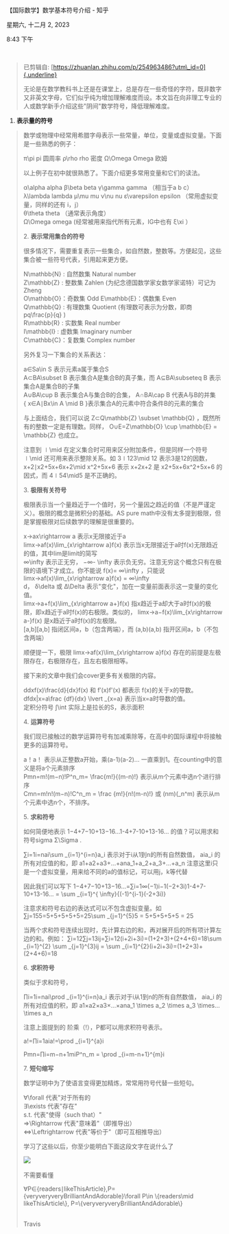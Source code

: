 【国际数学】数学基本符号介绍 - 知乎

星期六, 十二月 2, 2023

8:43 下午

 

> 已剪辑自: [https://zhuanlan.zhihu.com/p/254963486?utm\_id=0]{.underline}
>
> 无论是在数学教科书上还是在课堂上，总是存在一些奇怪的字符，既非数字又非英文字母，它们似乎纯为增加理解难度而设。本文旨在向非理工专业的人或数学新手介绍这些"阴间"数学符号，降低理解难度。

1.  **表示量的符号**

> 数学或物理中经常用希腊字母表示一些常量，单位，变量或虚拟变量。下面是一些熟悉的例子：
>
> π\\pi pi 圆周率 ρ\\rho rho 密度 Ω\\Omega Omega 欧姆
>
> 以上例子在初中就很熟悉了。下面介绍更多常用变量和它们的读法。
>
> α\\alpha alpha β\\beta beta γ\\gamma gamma （相当于a b c）\
> λ\\lambda lambda μ\\mu mu ν\\nu nu ε\\varepsilon epsilon （常用虚拟变量，同样的还有 i，j）\
> θ\\theta theta （通常表示角度）\
> Ω\\Omega omega (经常被用来指代所有元素，IG中也有 ξ\\xi ）
>
> 2\. **表示常用集合的符号**
>
> 很多情况下，需要重复表示一些集合，如自然数，整数等。方便起见，这些集合被一些符号代表，引用起来更方便。
>
> N\\mathbb{N} : 自然数集 Natural number\
> Z\\mathbb{Z} : 整数集 Zahlen (为纪念德国数学家女数学家诺特）可记为Zheng\
> O\\mathbb{O}：奇数集 Odd E\\mathbb{E}：偶数集 Even\
> Q\\mathbb{Q} : 有理数集 Quotient (有理数可表示为分数，即商 pq\\frac{p}{q} )\
> R\\mathbb{R} : 实数集 Real number\
> I\\mathbb{I} : 虚数集 Imaginary number\
> C\\mathbb{C}：复数集 Complex number
>
> 另外复习一下集合的关系表达：
>
> a∈Sa\\in S 表示元素a属于集合S\
> A⊂BA\\subset B 表示集合A是集合B的真子集，而 A⊆BA\\subseteq B 表示集合A是集合B的子集\
> A∪BA\\cup B 表示集合A与集合B的合集， A∩BA\\cap B 代表A与B的并集\
> { x∈A∣Bx\\in A \\mid B }表示集合A的元素中符合条件B的元素的集合
>
> 与上面结合，我们可以说 Z⊂Q\\mathbb{Z} \\subset \\mathbb{Q} ，既然所有的整数一定是有理数。同样， O∪E=Z\\mathbb{O} \\cup \\mathbb{E} = \\mathbb{Z} 也成立。
>
> 注意到 ∣\\mid 在定义集合时可用来区分附加条件，但是同样一个符号 ∣\\mid 还可用来表示整除关系。如 3∣123\\mid 12 表示3是12的因数， x+2∣x2+5x+6x+2\\mid x\^2+5x+6 表示 x+2x+2 是 x2+5x+6x\^2+5x+6 的因式，而 4∣54\\mid5 是不正确的。
>
> 3\. **极限有关符号**
>
> 极限表示当一个量趋近于一个值时，另一个量因之趋近的值（不是严谨定义）。极限的概念是微积分的基础。AS pure math中没有太多提到极限，但是掌握极限对后续数学的理解是很重要的。
>
> x→ax\\rightarrow a 表示x无限接近于a\
> limx→af(x)\\lim\_{x\\rightarrow a}f(x) 表示当x无限接近于a时f(x)无限趋近的值，其中lim是limit的简写\
> ∞\\infty 表示正无穷， −∞- \\infty 表示负无穷。注意无穷这个概念只有在极限的语境下才成立。你不能说 f(x)= ∞\\infty ，只能说 limx→af(x)\\lim\_{x\\rightarrow a}f(x) = ∞\\infty\
> d， δ\\delta 或 Δ\\Delta 表示"变化"，加在一变量前面表示这一变量的变化值。\
> limx→a+f(x)\\lim\_{x\\rightarrow a+}f(x) 指x趋近于a却大于a时f(x)的极限，即x趋近于a时f(x)的右极限。类似的， limx→a−f(x)\\lim\_{x\\rightarrow a-}f(x) 是x趋近于a时f(x)的左极限。\
> \[a,b\]\[a,b\] 指闭区间a，b（包含两端），而 (a,b)(a,b) 指开区间a，b（不包含两端）
>
> 顺便提一下，极限 limx→af(x)\\lim\_{x\\rightarrow a}f(x) 存在的前提是左极限存在，右极限存在，且左右极限相等。
>
> 接下来的文章中我们会cover更多有关极限的内容。
>
> ddxf(x)\\frac{d}{dx}f(x) 和 f′(x)f'(x) 都表示 f(x)的关于x的导数。 dfdx\|x=a\\frac {df}{dx} \\lvert \_{x=a} 表示当x=a时导数的值。\
> 定积分符号 ∫\\int 实际上是拉长的S，表示面积
>
> 4\. **运算符号**
>
> 我们现已接触过的数学运算符号有加减乘除等，在高中的国际课程中将接触更多的运算符号。
>
> a！a！ 表示从正整数a开始，乘(a-1)(a-2)\... 一直乘到1。在counting中的意义是将a个元素排序\
> Pmn=m!(m−n)!P\^n\_m= \\frac{m!}{(m-n)!} 表示从m个元素中选n个进行排序\
> Cmn=m!n!(m−n)!C\^n\_m = \\frac {m!}{n!(m-n)!} 或 (nm)(\_n\^m) 表示从m个元素中选n个，不排序。
>
> 5\. **求和符号**
>
> 如何简便地表示 1−4+7−10+13−16\...1-4+7-10+13-16\... 的值？可以用求和符号sigma Σ\\Sigma .
>
> ∑i=1i=nai\\sum \_{i=1}\^{i=n}a\_i 表示对于i从1到n的所有自然数值， aia\_i 的所有对应值的和，即 a1+a2+a3+\...+ana\_1+a\_2+a\_3+\...+a\_n 注意这里i只是一个虚拟变量，用来给不同的a的值标记，可以用j，k等代替
>
> 因此我们可以写下 1−4+7−10+13−16\...=∑i=1∞(−1)i−1(−2+3i)1-4+7-10+13-16\... = \\sum \_{i=1}\^{ \\infty}{(-1)\^{i-1}(-2+3i)}
>
> 注意求和符号右边的表达式可以不包含虚拟变量。如 ∑j=155=5+5+5+5+5=25\\sum \_{j=1}\^{5}5 = 5+5+5+5+5 = 25
>
> 当两个求和符号连续出现时，先计算右边的和，再对展开后的所有项计算左边的和。例如： ∑i=12∑j=13ij=∑i=12(i+2i+3i)=(1+2+3)+(2+4+6)=18\\sum \_{i=1}\^{2} \\sum \_{j=1}\^{3}ij = \\sum \_{i=1}\^{2}(i+2i+3i)=(1+2+3)+(2+4+6)=18
>
> 6\. **求积符号**
>
> 类似于求和符号，
>
> ∏i=1i=nai\\prod \_{i=1}\^{i=n}a\_i 表示对于i从1到n的所有自然数值， aia\_i 的所有对应值的积，即 a1×a2×a3×\...×ana\_1 \\times a\_2 \\times a\_3 \\times\... \\times a\_n
>
> 注意上面提到的 阶乘（!），P都可以用求积符号表示。
>
> a!=∏i=1aia!=\\prod \_{i=1}\^{a}i
>
> Pmn=∏i=m−n+1miP\^n\_m = \\prod \_{i=m-n+1}\^{m}i
>
> 7\. **短句缩写**
>
> 数学证明中为了使语言变得更加精炼，常常用符号代替一些短句。
>
> ∀\\forall 代表"对于所有的\
> ∃\\exists 代表"存在"\
> s.t. 代表"使得（such that）"\
> ⇒\\Rightarrow 代表"意味着"（即推导出）\
> ⇔\\Leftrightarrow 代表"等价于"（即可互相推导出）
>
> 学习了这些以后，你至少能明白下面这段文字在说什么了
>
> ![](..\..\..\assets\004_【国际数学】数学基本符号介绍_-_知乎_000.png)
>
> 不需要看懂
>
> ∀P∈{readers∣likeThisArticle},P={veryveryveryBrilliantAndAdorable}\\forall P\\in \\{readers\\mid likeThisArticle\\}, P=\\{veryveryveryBrilliantAndAdorable\\}\
>  
>
> Travis
